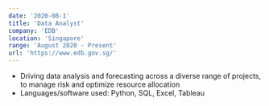 ```yaml
---
date: '2020-08-1'
title: 'Data Analyst'
company: 'EDB'
location: 'Singapore'
range: 'August 2020 - Present'
url: 'https://www.edb.gov.sg/'
---
```


- Driving data analysis and forecasting across a diverse range of projects, to manage risk and optimize resource allocation
- Languages/software used: Python, SQL, Excel, Tableau
